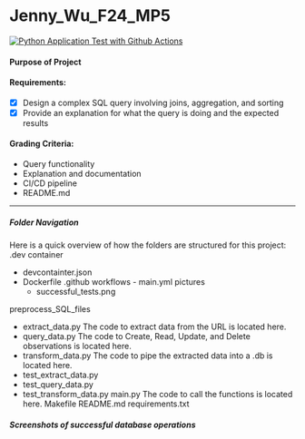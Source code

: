 # Jenny_Wu_F24_MP5
[![Python Application Test with Github Actions](https://github.com/nogibjj/Jenny_Wu_F24_MP5/actions/workflows/main.yml/badge.svg)](https://github.com/nogibjj/Jenny_Wu_F24_MP5/actions/workflows/main.yml)

#### Purpose of Project


#### Requirements:

- [X] Design a complex SQL query involving joins, aggregation, and sorting
- [X] Provide an explanation for what the query is doing and the expected results

#### Grading Criteria:
- Query functionality
- Explanation and documentation
- CI/CD pipeline 
- README.md 

---
##### Folder Navigation
Here is a quick overview of how the folders are structured for this project:
.dev container
- devcontainter.json
- Dockerfile
.github 
    workflows
        - main.yml
pictures
    - successful_tests.png

preprocess_SQL_files
- extract_data.py
    The code to extract data from the URL is located here.
- query_data.py
    The code to Create, Read, Update, and Delete observations is located here.
- transform_data.py
    The code to pipe the extracted data into a .db is located here. 
- test_extract_data.py
- test_query_data.py
- test_transform_data.py
main.py
    The code to call the functions is located here. 
Makefile
README.md
requirements.txt

##### Screenshots of successful database operations
